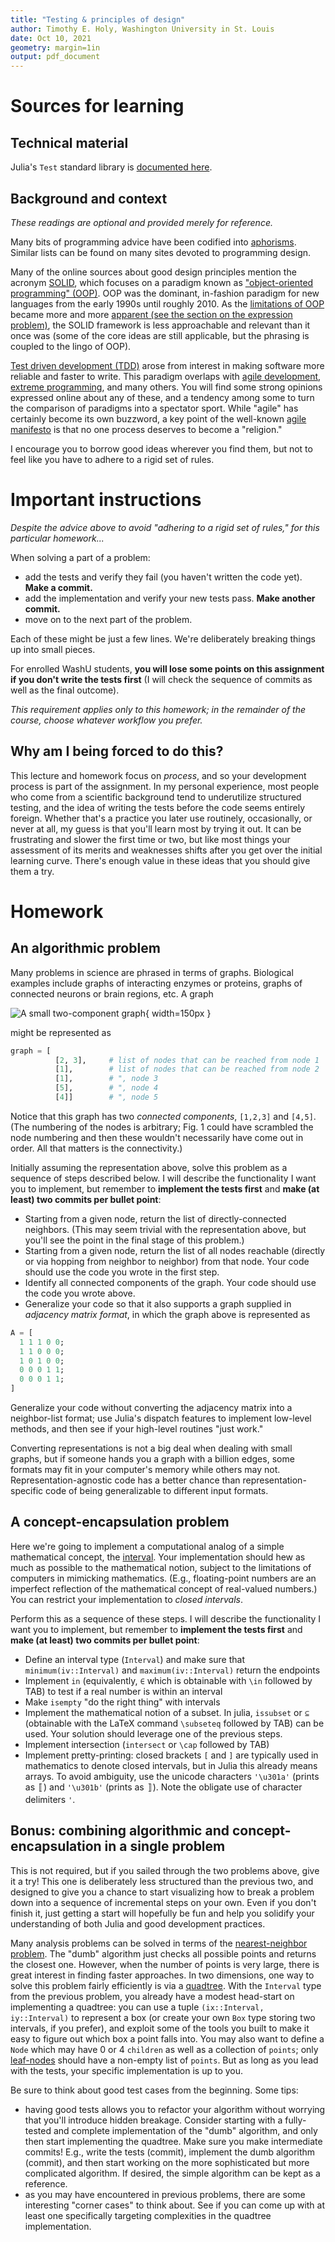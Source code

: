 ```yaml
---
title: "Testing & principles of design"
author: Timothy E. Holy, Washington University in St. Louis
date: Oct 10, 2021
geometry: margin=1in
output: pdf_document
---
```


# Sources for learning

## Technical material

Julia's `Test` standard library is [documented here](https://docs.julialang.org/en/v1/stdlib/Test/#Basic-Unit-Tests).

## Background and context

*These readings are optional and provided merely for reference.*

Many bits of programming advice have been codified into [aphorisms](https://www.artima.com/weblogs/viewpost.jsp?thread=331531).
Similar lists can be found on many sites devoted to programming design.

Many of the online sources about good design principles mention the acronym [SOLID](https://en.wikipedia.org/wiki/SOLID),
which focuses on a paradigm known as ["object-oriented programming" (OOP)](https://en.wikipedia.org/wiki/Object-oriented_programming).
OOP was the dominant, in-fashion paradigm for new languages from the early 1990s until roughly 2010.
As the [limitations of OOP](https://en.wikipedia.org/wiki/Object-oriented_programming#Criticism) became more and more [apparent (see the section on the expression problem)](https://arstechnica.com/science/2020/10/the-unreasonable-effectiveness-of-the-julia-programming-language/), the SOLID framework is less approachable and relevant than it once was (some of the core ideas are still applicable, but the phrasing is coupled to the lingo of OOP).

[Test driven development (TDD)](https://en.wikipedia.org/wiki/Test-driven_development) arose from interest in making software more reliable and faster to write. This paradigm overlaps with [agile development](https://en.wikipedia.org/wiki/Agile_software_development), [extreme programming](https://en.wikipedia.org/wiki/Extreme_programming), and many others. You will find some strong opinions expressed online about any of these, and a tendency among some to turn the comparison of paradigms into a spectator sport. While "agile" has certainly become its own buzzword, a key point of the well-known [agile manifesto](https://agilemanifesto.org/) is that no one process deserves to become a "religion."

I encourage you to borrow good ideas wherever you find them, but not to feel like you have to adhere to a rigid set of rules.

# Important instructions

*Despite the advice above to avoid "adhering to a rigid set of rules," for this particular homework...*

When solving a part of a problem:

- add the tests and verify they fail (you haven't written the code yet). **Make a commit.**
- add the implementation and verify your new tests pass. **Make another commit.**
- move on to the next part of the problem.

Each of these might be just a few lines. We're deliberately breaking things up into small pieces.

For enrolled WashU students, **you will lose some points on this assignment if you don't write the tests first** (I will check the sequence of commits as well as the final outcome).

*This requirement applies only to this homework; in the remainder of the course, choose whatever workflow you prefer.*

## Why am I being forced to do this?

This lecture and homework focus on *process*, and so your development process is part of the assignment. In my personal experience, most people who come from a scientific background tend to underutilize structured testing, and the idea of writing the tests before the code seems entirely foreign. Whether that's a practice you later use routinely, occasionally, or never at all, my guess is that you'll learn most by trying it out. It can be frustrating and slower the first time or two, but like most things your assessment of its merits and weaknesses shifts after you get over the initial learning curve. There's enough value in these ideas that you should give them a try.

# Homework

## An algorithmic problem

Many problems in science are phrased in terms of graphs. Biological examples include graphs of interacting enzymes or proteins, graphs of connected neurons or brain regions, etc.  A graph

![A small two-component graph](smallgraph.png){ width=150px }

might be represented as

```julia
graph = [
          [2, 3],     # list of nodes that can be reached from node 1
          [1],        # list of nodes that can be reached from node 2
          [1],        # ", node 3
          [5],        # ", node 4
          [4]]        # ", node 5
```

Notice that this graph has two *connected components*, `[1,2,3]` and `[4,5]`.
(The numbering of the nodes is arbitrary; Fig. 1 could have scrambled the node numbering and then these wouldn't necessarily have come out in order. All that matters is the connectivity.)

Initially assuming the representation above, solve this problem as a sequence of steps described below. I will describe the functionality I want you to implement, but remember to **implement the tests first** and **make (at least) two commits per bullet point**:

- Starting from a given node, return the list of directly-connected neighbors. (This may seem trivial with the representation above, but you'll see the point in the final stage of this problem.)
- Starting from a given node, return the list of all nodes reachable (directly or via hopping from neighbor to neighbor) from that node. Your code should use the code you wrote in the first step.
- Identify all connected components of the graph. Your code should use the code you wrote above.
- Generalize your code so that it also supports a graph supplied in *adjacency matrix format*, in which the graph above is represented as

```julia
A = [
  1 1 1 0 0;
  1 1 0 0 0;
  1 0 1 0 0;
  0 0 0 1 1;
  0 0 0 1 1;
]
```

Generalize your code without converting the adjacency matrix into a neighbor-list format; use Julia's dispatch features to implement low-level methods, and then see if your high-level routines "just work."

Converting representations is not a big deal when dealing with small graphs, but if someone hands you a graph with a billion edges, some formats may fit in your computer's memory while others may not. Representation-agnostic code has a better chance than representation-specific code of being generalizable to different input formats.

## A concept-encapsulation problem

Here we're going to implement a computational analog of a simple mathematical concept, the [interval](https://en.wikipedia.org/wiki/Interval_(mathematics)). Your implementation should hew as much as possible to the mathematical notion, subject to the limitations of computers in mimicking mathematics. (E.g., floating-point numbers are an imperfect reflection of the mathematical concept of real-valued numbers.)  You can restrict your implementation to *closed intervals*.

Perform this as a sequence of these steps. I will describe the functionality I want you to implement, but remember to **implement the tests first** and **make (at least) two commits per bullet point**:

- Define an interval type (`Interval`) and make sure that `minimum(iv::Interval)` and `maximum(iv::Interval)` return the endpoints
- Implement `in` (equivalently, `∈` which is obtainable with `\in` followed by TAB) to test if a real number is within an interval
- Make `isempty` "do the right thing" with intervals
- Implement the mathematical notion of a subset. In julia, `issubset` or `⊆` (obtainable with the LaTeX command `\subseteq` followed by TAB) can be used. Your solution should leverage one of the previous steps.
- Implement intersection (`intersect` or `\cap` followed by TAB)
- Implement pretty-printing: closed brackets `[` and `]` are typically used in mathematics to denote closed intervals, but in Julia this already means arrays. To avoid ambiguity, use the unicode characters `'\u301a'` (prints as 〚) and `'\u301b'` (prints as 〛). Note the obligate use of character delimiters `'`.

## Bonus: combining algorithmic and concept-encapsulation in a single problem

This is not required, but if you sailed through the two problems above, give it a try! This one is deliberately less structured than the previous two, and designed to give you a chance to start visualizing how to break a problem down into a sequence of incremental steps on your own. Even if you don't finish it, just getting a start will hopefully be fun and help you solidify your understanding of both Julia and good development practices.

Many analysis problems can be solved in terms of the [nearest-neighbor problem](https://en.wikipedia.org/wiki/Nearest_neighbor_search). The "dumb" algorithm just checks all possible points and returns the closest one. However, when the number of points is very large, there is great interest in finding faster approaches. In two dimensions, one way to solve this problem fairly efficiently is via a [quadtree](https://en.wikipedia.org/wiki/Quadtree).
With the `Interval` type from the previous problem, you already have a modest head-start on implementing a quadtree:
you can use a tuple `(ix::Interval, iy::Interval)` to represent a box (or create your own `Box` type storing two intervals, if you prefer), and exploit some of the tools you built to make it easy to figure out which box a point falls into. You may also want to define a `Node` which may have 0 or 4 `children` as well as a collection of `points`; only [leaf-nodes](https://en.wikipedia.org/wiki/Tree_(data_structure)#Terminology) should have a non-empty list of `points`. But as long as you lead with the tests, your specific implementation is up to you.

Be sure to think about good test cases from the beginning. Some tips:

- having good tests allows you to refactor your algorithm without worrying that you'll introduce hidden breakage. Consider starting with a fully-tested and complete implementation of the "dumb" algorithm, and only then start implementing the quadtree.
Make sure you make intermediate commits! E.g., write the tests (commit), implement the dumb algorithm (commit), and then start working on the more sophisticated but more complicated algorithm. If desired, the simple algorithm can be kept as a reference.
- as you may have encountered in previous problems, there are some interesting "corner cases" to think about. See if you can come up with at least one specifically targeting complexities in the quadtree implementation.
